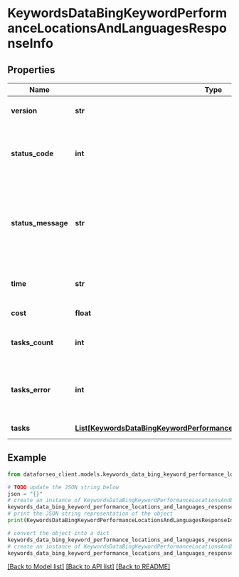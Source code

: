 # KeywordsDataBingKeywordPerformanceLocationsAndLanguagesResponseInfo


## Properties

Name | Type | Description | Notes
------------ | ------------- | ------------- | -------------
**version** | **str** | the current version of the API | [optional] 
**status_code** | **int** | general status code you can find the full list of the response codes here | [optional] 
**status_message** | **str** | general informational message you can find the full list of general informational messages here | [optional] 
**time** | **str** | total execution time, seconds | [optional] 
**cost** | **float** | total tasks cost, USD | [optional] 
**tasks_count** | **int** | the number of tasks in the tasks array | [optional] 
**tasks_error** | **int** | the number of tasks in the tasks array returned with an error | [optional] 
**tasks** | [**List[KeywordsDataBingKeywordPerformanceLocationsAndLanguagesTaskInfo]**](KeywordsDataBingKeywordPerformanceLocationsAndLanguagesTaskInfo.md) | array of tasks | [optional] 

## Example

```python
from dataforseo_client.models.keywords_data_bing_keyword_performance_locations_and_languages_response_info import KeywordsDataBingKeywordPerformanceLocationsAndLanguagesResponseInfo

# TODO update the JSON string below
json = "{}"
# create an instance of KeywordsDataBingKeywordPerformanceLocationsAndLanguagesResponseInfo from a JSON string
keywords_data_bing_keyword_performance_locations_and_languages_response_info_instance = KeywordsDataBingKeywordPerformanceLocationsAndLanguagesResponseInfo.from_json(json)
# print the JSON string representation of the object
print(KeywordsDataBingKeywordPerformanceLocationsAndLanguagesResponseInfo.to_json())

# convert the object into a dict
keywords_data_bing_keyword_performance_locations_and_languages_response_info_dict = keywords_data_bing_keyword_performance_locations_and_languages_response_info_instance.to_dict()
# create an instance of KeywordsDataBingKeywordPerformanceLocationsAndLanguagesResponseInfo from a dict
keywords_data_bing_keyword_performance_locations_and_languages_response_info_form_dict = keywords_data_bing_keyword_performance_locations_and_languages_response_info.from_dict(keywords_data_bing_keyword_performance_locations_and_languages_response_info_dict)
```
[[Back to Model list]](../README.md#documentation-for-models) [[Back to API list]](../README.md#documentation-for-api-endpoints) [[Back to README]](../README.md)



